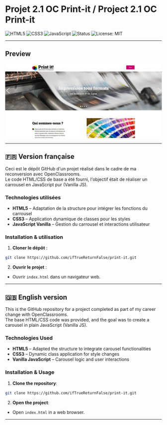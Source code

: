 # Projet 2.1 OC Print-it / Project 2.1 OC Print-it

![HTML5](https://img.shields.io/badge/HTML5-E34F26?logo=html5&logoColor=white)
![CSS3](https://img.shields.io/badge/CSS3-1572B6?logo=css3&logoColor=white)
![JavaScript](https://img.shields.io/badge/JavaScript-F7DF1E?logo=javascript&logoColor=black)
![Status](https://img.shields.io/badge/Status-Completed-brightgreen)
![License: MIT](https://img.shields.io/badge/License-MIT-blue)

---

## Preview

![Website preview](./assets/print-it-screenshot.jpg)

---

## 🇫🇷 Version française

Ceci est le dépôt GitHub d'un projet réalisé dans le cadre de ma reconversion avec OpenClassrooms.  
Le code HTML/CSS de base a été fourni, l'objectif était de réaliser un carrousel en JavaScript pur (Vanilla JS).

### Technologies utilisées

- **HTML5** – Adaptation de la structure pour intégrer les fonctions du carrousel
- **CSS3** – Application dynamique de classes pour les styles
- **JavaScript Vanilla** – Gestion du carrousel et interactions utilisateur

### Installation & utilisation

1. **Cloner le dépôt** :
```bash
git clone https://github.com/ifTrueReturnFalse/print-it.git
```

2. **Ouvrir le projet** :
- Ouvrir `index.html` dans un navigateur web.

---

## 🇬🇧 English version

This is the GitHub repository for a project completed as part of my career change with OpenClassrooms.  
The base HTML/CSS code was provided, and the goal was to create a carousel in plain JavaScript (Vanilla JS).

### Technologies Used

- **HTML5** – Adapted the structure to integrate carousel functionalities
- **CSS3** – Dynamic class application for style changes
- **Vanilla JavaScript** – Carousel logic and user interactions

### Installation & Usage

1. **Clone the repository**:
```bash
git clone https://github.com/ifTrueReturnFalse/print-it.git
```

2. **Open the project**:
- Open `index.html` in a web browser.

---

